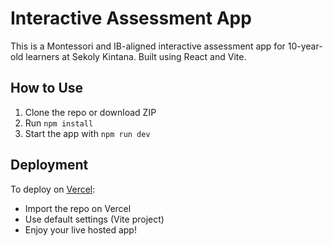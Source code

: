 # Interactive Assessment App

This is a Montessori and IB-aligned interactive assessment app for 10-year-old learners at Sekoly Kintana. Built using React and Vite.

## How to Use

1. Clone the repo or download ZIP
2. Run `npm install`
3. Start the app with `npm run dev`

## Deployment

To deploy on [Vercel](https://vercel.com):
- Import the repo on Vercel
- Use default settings (Vite project)
- Enjoy your live hosted app!
